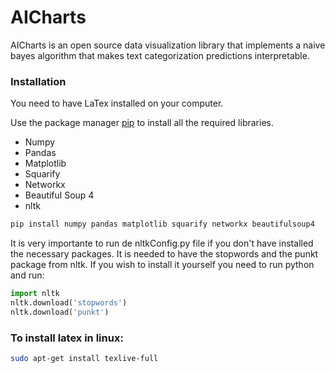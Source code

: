 # AICharts

AICharts is an open source data visualization library that implements a naive bayes algorithm that makes text categorization predictions interpretable.

### Installation

You need to have LaTex installed on your computer.

Use the package manager [pip](https://pip.pypa.io/en/stable/) to install all the required libraries.

<ul>
    <li>Numpy</li>
    <li>Pandas</li>
    <li>Matplotlib</li>
    <li>Squarify</li>
    <li>Networkx</li>
    <li>Beautiful Soup 4</li>
    <li>nltk</li>
</ul>

```bash
pip install numpy pandas matplotlib squarify networkx beautifulsoup4
```
It is very importante to run de nltkConfig.py file if you don't have installed the necessary packages. 
It is needed to have the stopwords and the punkt package from nltk. If you wish to install it yourself you need to run python and run:

```python
import nltk
nltk.download('stopwords')
nltk.download('punkt')
```
### To install latex in linux:
```bash
sudo apt-get install texlive-full
```